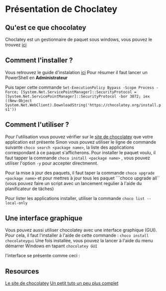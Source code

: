 # Présentation de Choclatey

## Qu'est ce que chocolatey

Choclatey est un gestionnaire de paquet sous windows, vous pouvez le trouvez [ici](https://chocolatey.org/)

## Comment l'installer ?

Vous retrouvez le guide d'instalation [ici](https://chocolatey.org/install)
Pour résumer il faut lancer un PowerShell en **Administrateur**

Puis taper cette commande ``Set-ExecutionPolicy Bypass -Scope Process -Force; [System.Net.ServicePointManager]::SecurityProtocol = [System.Net.ServicePointManager]::SecurityProtocol -bor 3072; iex ((New-Object System.Net.WebClient).DownloadString('https://chocolatey.org/install.ps1'))``

## Comment l'utiliser ? 

Pour l'utilisation vous pouvez vérifier sur le [site de chocolatey](https://chocolatey.org/search?q=) que votre application est présente
Sinon vous pouvez utiliser le ligne de commande suivante ``choco search <package name>``, la liste des applications correspondant à ce paquet s'afficherons. Pour installer le paquet voulu, il faut tapper la commande ``choco install <package name>`` , vous pouvez utiliser l'option ``-y`` pour accepter directmennt.

Pour la mise à jour des paquets, il faut taper la commande ``choco upgrade <package name>`` et pour mettres à jour tous les paquet ```choco upgrade all`` (vous pouvez faire un script avec un lancement regulier à l'aide du planificateur de tâches)

Pour lister les applications installer, utiliser la commande ``choco list --local-only``

## Une interface graphique

Vous pouvez aussi utiliser chocolatey avec une interface graphique (GUI). Pour cela, il faut l'installer à l'aide de cette commande : `choco install chocolateygui`
Une fois installée, vous pouvez la lancer à l'aide du menu démarrer Windows en tapant `chocolatey GUI`

l'interface se présente comme ceci :

## Resources

[Le site de chocolatey](https://chocolatey.org/)
[Un petit tuto un peu plus complet]()
